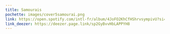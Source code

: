 ```yaml
---
title: Samourais
pochette: images/cover5samourai.png
link: https://open.spotify.com/intl-fr/album/4JoFO2KhCfHShrvsympivU?si=XgPDJNVrRXKD1w4uwQ_tFQ
link_deezer: https://deezer.page.link/sp2GyBvvHbLAPPYH8
---
```

